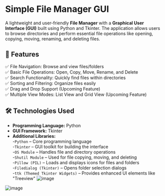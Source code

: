 # Simple File Manager GUI  

A lightweight and user-friendly **File Manager** with a **Graphical User Interface (GUI)** built using Python and Tkinter. The application allows users to browse directories and perform essential file operations like opening, copying, moving, renaming, and deleting files.

## 🚀 Features  

✅ File Navigation: Browse and view files/folders  
✅ Basic File Operations: Open, Copy, Move, Rename, and Delete  
✅ Search Functionality: Quickly find files within directories  
✅ Sorting and Filtering: Organize files easily  
✅ Drag and Drop Support (Upcoming Feature)  
✅ Multiple View Modes: List View and Grid View (Upcoming Feature)  

## 🛠️ Technologies Used  

- **Programming Language:** Python  
- **GUI Framework:** Tkinter  
- **Additional Libraries:**  
  -`Python` – Core programming language  
  -`Tkinter` – GUI toolkit for building the interface  
  -`OS Module` – Handles file and directory operations  
  -`Shutil Module` – Used for file copying, moving, and deleting  
  -`Pillow (PIL)` – Loads and displays icons for files and folders  
  -`Filedialog (Tkinter)` – Opens folder selection dialogs  
  -`ttk (Themed Tkinter Widgets)` – Provides enhanced UI elements like "Treeview"
![image](https://github.com/user-attachments/assets/380370c2-c91c-4062-ac58-fbdc66c7be31)



![image](https://github.com/user-attachments/assets/0513da99-4091-44d3-921c-adbf00f71fe6)
